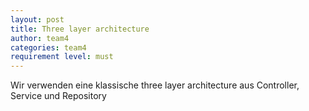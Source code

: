 ```yaml
---
layout: post
title: Three layer architecture
author: team4
categories: team4
requirement level: must
---
```


Wir verwenden eine klassische three layer architecture aus Controller, Service und Repository